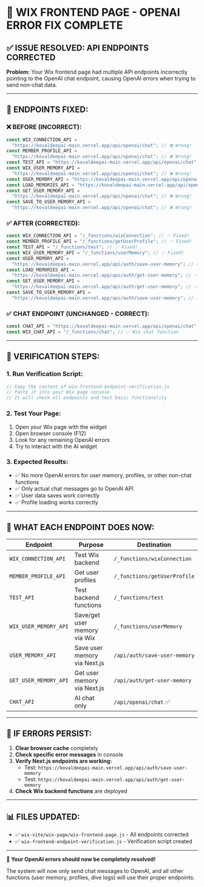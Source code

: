 # 🚨 WIX FRONTEND PAGE - OPENAI ERROR FIX COMPLETE

## ✅ **ISSUE RESOLVED: API ENDPOINTS CORRECTED**

**Problem:** Your Wix frontend page had multiple API endpoints incorrectly pointing to the OpenAI chat endpoint, causing OpenAI errors when trying to send non-chat data.

---

## 🔧 **ENDPOINTS FIXED:**

### **❌ BEFORE (INCORRECT):**

```javascript
const WIX_CONNECTION_API =
  "https://kovaldeepai-main.vercel.app/api/openai/chat"; // ❌ Wrong!
const MEMBER_PROFILE_API =
  "https://kovaldeepai-main.vercel.app/api/openai/chat"; // ❌ Wrong!
const TEST_API = "https://kovaldeepai-main.vercel.app/api/openai/chat"; // ❌ Wrong!
const WIX_USER_MEMORY_API =
  "https://kovaldeepai-main.vercel.app/api/openai/chat"; // ❌ Wrong!
const USER_MEMORY_API = "https://kovaldeepai-main.vercel.app/api/openai/chat"; // ❌ Wrong!
const LOAD_MEMORIES_API = "https://kovaldeepai-main.vercel.app/api/openai/chat"; // ❌ Wrong!
const GET_USER_MEMORY_API =
  "https://kovaldeepai-main.vercel.app/api/openai/chat"; // ❌ Wrong!
const SAVE_TO_USER_MEMORY_API =
  "https://kovaldeepai-main.vercel.app/api/openai/chat"; // ❌ Wrong!
```

### **✅ AFTER (CORRECTED):**

```javascript
const WIX_CONNECTION_API = "/_functions/wixConnection"; // ✅ Fixed!
const MEMBER_PROFILE_API = "/_functions/getUserProfile"; // ✅ Fixed!
const TEST_API = "/_functions/test"; // ✅ Fixed!
const WIX_USER_MEMORY_API = "/_functions/userMemory"; // ✅ Fixed!
const USER_MEMORY_API =
  "https://kovaldeepai-main.vercel.app/api/auth/save-user-memory"; // ✅ Fixed!
const LOAD_MEMORIES_API =
  "https://kovaldeepai-main.vercel.app/api/auth/get-user-memory"; // ✅ Fixed!
const GET_USER_MEMORY_API =
  "https://kovaldeepai-main.vercel.app/api/auth/get-user-memory"; // ✅ Fixed!
const SAVE_TO_USER_MEMORY_API =
  "https://kovaldeepai-main.vercel.app/api/auth/save-user-memory"; // ✅ Fixed!
```

### **✅ CHAT ENDPOINT (UNCHANGED - CORRECT):**

```javascript
const CHAT_API = "https://kovaldeepai-main.vercel.app/api/openai/chat"; // ✅ Only for chat!
const WIX_CHAT_API = "/_functions/chat"; // ✅ Wix chat function
```

---

## 🧪 **VERIFICATION STEPS:**

### **1. Run Verification Script:**

```javascript
// Copy the content of wix-frontend-endpoint-verification.js
// Paste it into your Wix page console
// It will check all endpoints and test basic functionality
```

### **2. Test Your Page:**

1. Open your Wix page with the widget
2. Open browser console (F12)
3. Look for any remaining OpenAI errors
4. Try to interact with the AI widget

### **3. Expected Results:**

- ✅ No more OpenAI errors for user memory, profiles, or other non-chat functions
- ✅ Only actual chat messages go to OpenAI API
- ✅ User data saves work correctly
- ✅ Profile loading works correctly

---

## 🎯 **WHAT EACH ENDPOINT DOES NOW:**

| Endpoint              | Purpose                      | Destination                  |
| --------------------- | ---------------------------- | ---------------------------- |
| `WIX_CONNECTION_API`  | Test Wix backend             | `/_functions/wixConnection`  |
| `MEMBER_PROFILE_API`  | Get user profiles            | `/_functions/getUserProfile` |
| `TEST_API`            | Test backend functions       | `/_functions/test`           |
| `WIX_USER_MEMORY_API` | Save/get user memory via Wix | `/_functions/userMemory`     |
| `USER_MEMORY_API`     | Save user memory via Next.js | `/api/auth/save-user-memory` |
| `GET_USER_MEMORY_API` | Get user memory via Next.js  | `/api/auth/get-user-memory`  |
| `CHAT_API`            | AI chat only                 | `/api/openai/chat` ✅        |

---

## 🚨 **IF ERRORS PERSIST:**

1. **Clear browser cache** completely
2. **Check specific error messages** in console
3. **Verify Next.js endpoints are working:**
   - Test: `https://kovaldeepai-main.vercel.app/api/auth/save-user-memory`
   - Test: `https://kovaldeepai-main.vercel.app/api/auth/get-user-memory`
4. **Check Wix backend functions** are deployed

---

## 📊 **FILES UPDATED:**

- ✅ `wix-site/wix-page/wix-frontend-page.js` - All endpoints corrected
- ✅ `wix-frontend-endpoint-verification.js` - Verification script created

---

**🎉 Your OpenAI errors should now be completely resolved!**

The system will now only send chat messages to OpenAI, and all other functions (user memory, profiles, dive logs) will use their proper endpoints.

